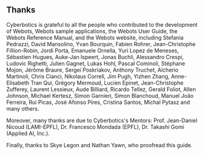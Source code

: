 ## Thanks

Cyberbotics is grateful to all the people who contributed to the development of
Webots, Webots sample applications, the Webots User Guide, the Webots Reference
Manual, and the Webots website, including Stefania Pedrazzi, David Mansolino,
Yvan Bourquin, Fabien Rohrer, Jean-Christophe Fillion-Robin, Jordi Porta,
Emanuele Ornella, Yuri Lopez de Meneses, Sébastien Hugues, Auke-Jan Ispeert,
Jonas Buchli, Alessandro Crespi, Ludovic Righetti, Julien Gagnet, Lukas Hohl,
Pascal Cominoli, Stéphane Mojon, Jérôme Braure, Sergei Poskriakov, Anthony
Truchet, Alcherio Martinoli, Chris Cianci, Nikolaus Correll, Jim Pugh, Yizhen
Zhang, Anne-Elisabeth Tran Qui, Grégory Mermoud, Lucien Epinet, Jean-Christophe
Zufferey, Laurent Lessieux, Aude Billiard, Ricardo Tellez, Gerald Foliot, Allen
Johnson, Michael Kertesz, Simon Garnieri, Simon Blanchoud, Manuel João
Ferreira, Rui Picas, José Afonso Pires, Cristina Santos, Michal Pytasz and many
others.

Moreover, many thanks are due to Cyberbotics's Mentors: Prof. Jean-Daniel Nicoud
(LAMI-EPFL), Dr. Francesco Mondada (EPFL), Dr. Takashi Gomi (Applied AI, Inc.).

Finally, thanks to Skye Legon and Nathan Yawn, who proofread this guide.
